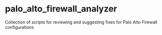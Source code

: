 # palo_alto_firewall_analyzer
Collection of scripts for reviewing and suggesting fixes for Palo Alto Firewall configurations
